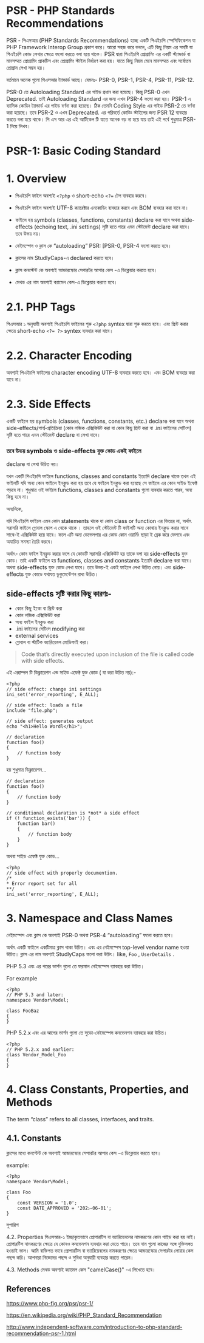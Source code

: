 #  PSR - PHP Standards Recommendations
PSR - পিএসআর (PHP Standards Recommendations) হচ্ছে একটি  পিএইচপি স্পেসিফিকেশন যা PHP Framework Interop Group প্রকাশ করে। আরো সহজ করে বললে, এটি কিছু নিয়ম এর সমষ্টি যা পিএইচপি কোড লেখার ক্ষেত্রে ফলো করতে বলা হয়ে থাকে। PSR দ্বারা পিএইচপি প্রোগ্রামিং এর একটি স্ট্যান্ডার্ড বা মানসম্মত প্রোগ্রামিং  প্রাকটিস  এবং প্রোগ্রামিং স্টাইল নির্ধারণ করা হয়। যাতে কিছু নিয়ম মেনে মানসম্মত এবং সর্বোত্তম  প্রোগ্রাম লেখা সম্ভব হয়।

বর্তমানে অনেক গুলো পিএসআর  ট্যান্ডার্ড আছে। যেমনঃ- PSR-0, PSR-1, PSR-4, PSR-11, PSR-12.


PSR-0 তে Autoloading Standard এর গাইড প্রধান করা হয়েছে। কিন্তু PSR-0 এখন 	Deprecated. তাই Autoloading Standard  এর জন্য এখন PSR-4 ফলো করা হয়।
PSR-1 এ  ব্যাসিক কোডিং ট্যান্ডার্ড এর গাইড বর্ণনা করা হয়েছে।  ঠিক তেমনি Coding Style এর গাইড PSR-2 তে বর্ণনা করা হয়েছে। তবে   PSR-2 ও এখন Deprecated. এর পরিবর্তে কোডিং স্টাইলের জন্য  PSR 12 ব্যবহার করতে বলা হয়ে থাকে। 
পি এস আর এর এই আর্টিকেল টি যাতে অনেক বড় না হয়ে যায় তাই এই পর্বে শুধুমাত্র PSR-1 নিয়ে লিখব। 


# PSR-1: Basic Coding Standard

# 1. Overview
- পিএইচপি ফাইল অবশ্যই  `<?php` ও short-echo `<?=` টেগ ব্যবহার করবে। 

- পিএইচপি  ফাইল অবশ্যই  UTF-8 ক্যারেক্টার এনকোডিং ব্যবহার করবে এবং BOM ব্যবহার করা যাবে না। 

- ফাইলে হয় symbols (classes, functions, constants) declare করা যাবে অথবা side-effects (echoing text, .ini settings) সৃষ্টি হতে পারে এমন স্টেটমেন্ট declare করা যাবে। তবে উভয় নয়।

- নেইমস্পেস ও ক্লাস কে “autoloading” PSR: [PSR-0, PSR-4 ফলো করতে হবে।

- ক্লাসের নাম StudlyCaps-এ declared করতে হবে।


- ক্লাস কনস্টেন্ট কে অবশ্যই আন্ডারস্কোর সেপারটর আপার কেস -এ ডিক্লেয়ার করতে হবে।

- মেথড এর নাম অবশ্যই ক্যামেল কেস-এ ডিক্লেয়ার করতে হবে।


# 2.1. PHP Tags
পিএসআর ১ অনুযায়ী অবশ্যই পিএইচপি  ফাইলের শুরু `<?php` syntex দ্বারা শুরু করতে হবে। এবং প্রিন্ট করার ক্ষেত্রে  short-echo `<?= ?>` syntex ব্যবহার করা যাবে। 


# 2.2. Character Encoding
অবশ্যই পিএইচপি  ফাইলের  character encoding UTF-8 ব্যবহার করতে হবে। এবং BOM ব্যবহার করা যাবে না। 


# 2.3. Side Effects
একটি ফাইলে হয় symbols (classes, functions, constants, etc.) declare করা যাবে অথবা side-effects/পার্শ্ব-প্রতিক্রিয়া (কোন লজিক এক্সিকিউট  করা বা কোন কিছু প্রিন্ট করা বা .ini ফাইলের  সেটিংস)  সৃষ্টি হতে পারে এমন স্টেটমেন্ট declare বা লেখা যাবে। 
### তবে উভয় symbols ও side-effects যুক্ত কোড একই ফাইলে 
declare বা লেখা উচিত নয়।

 যখন একটি  পিএইচপি ফাইলে functions, classes and constants ইত্যাদি declare থাকে তখন এই ফাইলটি যদি অন্য কোন ফাইলে ইনক্লুড করা হয় তবে যে ফাইলে ইনক্লুড করা হয়েছে সে ফাইলে এর কোন সাইড ইফেক্ট পড়বে না। শুধুমাত্র ওই ফাইলে functions, classes and constants গুলো ব্যবহার করতে পারব, অন্য কিছু হবে না।

অন্যদিকে,

যদি পিএইচপি ফাইলে এমন কোন  statements থাকে যা  কোন class or function এর
 ভিতরে না, অর্থাৎ সরাসরি ফাইলে গ্লোবাল স্কোপ এ থেকে থাকে । তাহলে ওই স্টেটমেন্ট টি ফাইলটি অন্য কোথায় ইনক্লুড করার সাথে সাথে-ই এক্সিকিউট হয়ে যাবে। ফলে এটি অন্য ডেভেলপার এর কোড কোন ওয়ার্নিং ছাড়া ই ব্রেক করে ফেলবে এবং অযাচিত সমস্যা তৈরি করবে।

অর্থাৎ- কোন ফাইল ইনক্লুড করার ফলে যে কোডটি সরাসরি এক্সিকিউট  হয় তাকে বলা হয়  side-effects যুক্ত কোড।
তাই একটি ফাইলে হয়  functions, classes and constants ইত্যাদি declare করা যাবে।
অথবা side-effects যুক্ত কোড লেখা যাবে। তবে উভয়-ই একই ফাইলে লেখা উচিত নোয়।
এবং side-effects যুক্ত কোডে যথাযত ডুকুমেন্টেশন রাখা উচিত।

## side-effects সৃষ্টি করার কিছু কারণঃ- 
 * কোন কিছু ইকো বা প্রিন্ট করা
 *  কোন লজিক এক্সিকিউট  করা
 *  অন্য ফাইল ইনক্লুড করা
 *   .ini ফাইলের  সেটিংস modifying করা
 *  external services
 * গ্লোবাল বা স্টাটিক ভ্যারিয়েবল মোডিফাই করা।

> Code that’s directly executed upon inclusion of the file is called code with side effects.


এই এক্সাম্পল টি ডিক্লারেশন এন্ড সাইড এফেক্ট যুক্ত কোড ( যা করা উচিত নয়):-
```
<?php
// side effect: change ini settings
ini_set('error_reporting', E_ALL);

// side effect: loads a file
include "file.php";

// side effect: generates output
echo "<h1>Hello Wordl</h1>";

// declaration
function foo()
{
    // function body
}
```

হয় শুধুমাত্র ডিক্লারেশন...
```
// declaration
function foo()
{
    // function body
}

// conditional declaration is *not* a side effect
if (! function_exists('bar')) {
    function bar()
    {
        // function body
    }
}
```

অথবা সাইড এফেক্ট যুক্ত কোড...
```
<?php
// side effect with properly documention.
/*
* Error report set for all
**/
ini_set('error_reporting', E_ALL);
```

# 3. Namespace and Class Names
নেইমস্পেস এবং ক্লাস কে অবশ্যই  PSR-0 অথবা PSR-4  “autoloading” ফলো করতে হবে।

অর্থাৎ একটি ফাইলে একটিমাত্র ক্লাস থাকা উচিত।  এবং এর নেইমস্পেস top-level vendor name হওয়া উচিত।
ক্লাস এর নাম অবশ্যই StudlyCaps ফলো করা উচিৎ।  like, `Foo` , `UserDetails` .

PHP 5.3 এবং এর পরের ভার্শন  গুলো তে ফরমাল নেইমস্পেস ব্যাবহার  করা উচিত।

For example
```
<?php
// PHP 5.3 and later:
namespace Vendor\Model;

class FooBaz
{
}
```

PHP  5.2.x এবং এর আগের ভার্শন  গুলো তে সুডো-নেইমস্পেস কনভেনশন  ব্যাবহার  করা উচিত।

```
<?php
// PHP 5.2.x and earlier:
class Vendor_Model_Foo
{
}
```

# 4. Class Constants, Properties, and Methods

The term “class” refers to all classes, interfaces, and traits.

## 4.1. Constants
ক্লাসের মধ্যে কনস্টেন্ট কে অবশ্যই আন্ডারস্কোর সেপারটর আপার কেস -এ ডিক্লেয়ার করতে হবে।  

example:
```
<?php
namespace Vendor\Model;

class Foo
{
    const VERSION = '1.0';
    const DATE_APPROVED = '202১-06-01';
}
```
সুপারিশ

4.2. Properties
পিএসআর-১ ইচ্ছাকৃতভাবে প্রোপারটিস বা ভ্যারিয়েবলের নামকরণের কোন গাইড করা হয় নাই।
প্রোপারটিস নামকরণের ক্ষেত্রে যে কোনও কনভেনশন ব্যবহার করা যেতে পারে। তবে নাম গুলো কাজের সঙ্গে যুক্তিসঙ্গত হওয়াই ভাল।
আমি বাক্তিগত ভাবে   প্রোপারটিস বা ভ্যারিয়েবলের নামকরণের ক্ষেত্রে আন্ডারস্কোর সেপারটর  লোয়ার কেস  পছন্দ করি। আপনারা নিজেদের পছন্দ ও সুবিধা অনুযায়ী ব্যবহার করতে পারেন। 

4.3. Methods
মেথড অবশ্যই ক্যামেল কেস  "camelCase()" -এ লিখেতে হবে।

##  References
https://www.php-fig.org/psr/psr-1/

https://en.wikipedia.org/wiki/PHP_Standard_Recommendation

http://www.independent-software.com/introduction-to-php-standard-recommendation-psr-1.html
